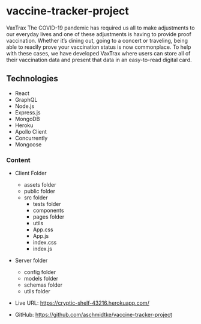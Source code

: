 # vaccine-tracker-project
VaxTrax
The COVID-19 pandemic has required us all to make adjustments to our everyday lives and one of these adjustments is having to provide proof vaccination. Whether it’s dining out, going to a concert or traveling, being able to readily prove your vaccination status is now commonplace. To help with these cases, we have developed VaxTrax where users can store all of their vaccination data and present that data in an easy-to-read digital card.

## Technologies
- React
- GraphQL
- Node.js
- Express.js
- MongoDB
- Heroku
- Apollo Client
- Concurrently
- Mongoose

### Content
- Client Folder
    - assets folder
    - public folder
    - src folder
        - tests folder
        - components
        - pages folder
        - utils
        - App.css
        - App.js
        - index.css
        - index.js
- Server folder
    - config folder
    - models folder
    - schemas folder
    - utils folder

- Live URL: https://cryptic-shelf-43216.herokuapp.com/
- GitHub: https://github.com/aschmidtke/vaccine-tracker-project


